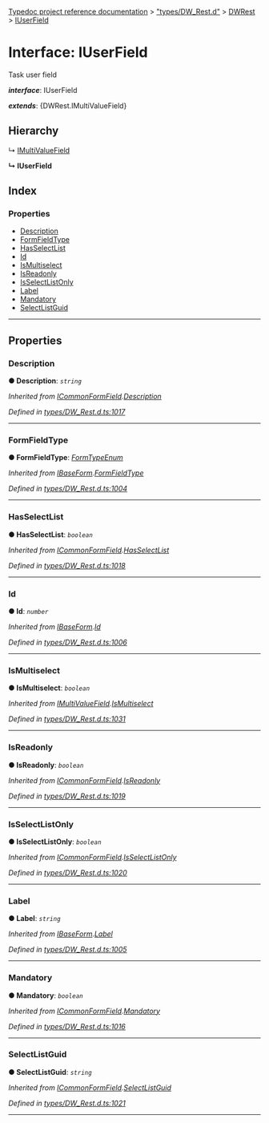 [Typedoc project reference documentation](../README.md) > ["types/DW_Rest.d"](../modules/_types_dw_rest_d_.md) > [DWRest](../modules/_types_dw_rest_d_.dwrest.md) > [IUserField](../interfaces/_types_dw_rest_d_.dwrest.iuserfield.md)

# Interface: IUserField

Task user field

*__interface__*: IUserField

*__extends__*: {DWRest.IMultiValueField}

## Hierarchy

↳  [IMultiValueField](_types_dw_rest_d_.dwrest.imultivaluefield.md)

**↳ IUserField**

## Index

### Properties

* [Description](_types_dw_rest_d_.dwrest.iuserfield.md#description)
* [FormFieldType](_types_dw_rest_d_.dwrest.iuserfield.md#formfieldtype)
* [HasSelectList](_types_dw_rest_d_.dwrest.iuserfield.md#hasselectlist)
* [Id](_types_dw_rest_d_.dwrest.iuserfield.md#id)
* [IsMultiselect](_types_dw_rest_d_.dwrest.iuserfield.md#ismultiselect)
* [IsReadonly](_types_dw_rest_d_.dwrest.iuserfield.md#isreadonly)
* [IsSelectListOnly](_types_dw_rest_d_.dwrest.iuserfield.md#isselectlistonly)
* [Label](_types_dw_rest_d_.dwrest.iuserfield.md#label)
* [Mandatory](_types_dw_rest_d_.dwrest.iuserfield.md#mandatory)
* [SelectListGuid](_types_dw_rest_d_.dwrest.iuserfield.md#selectlistguid)

---

## Properties

<a id="description"></a>

###  Description

**● Description**: *`string`*

*Inherited from [ICommonFormField](_types_dw_rest_d_.dwrest.icommonformfield.md).[Description](_types_dw_rest_d_.dwrest.icommonformfield.md#description)*

*Defined in [types/DW_Rest.d.ts:1017](https://github.com/DocuWare/REST-Sample-TS/blob/0222c3e/src/types/DW_Rest.d.ts#L1017)*

___
<a id="formfieldtype"></a>

###  FormFieldType

**● FormFieldType**: *[FormTypeEnum](../enums/_types_dw_rest_d_.dwrest.formtypeenum.md)*

*Inherited from [IBaseForm](_types_dw_rest_d_.dwrest.ibaseform.md).[FormFieldType](_types_dw_rest_d_.dwrest.ibaseform.md#formfieldtype)*

*Defined in [types/DW_Rest.d.ts:1004](https://github.com/DocuWare/REST-Sample-TS/blob/0222c3e/src/types/DW_Rest.d.ts#L1004)*

___
<a id="hasselectlist"></a>

###  HasSelectList

**● HasSelectList**: *`boolean`*

*Inherited from [ICommonFormField](_types_dw_rest_d_.dwrest.icommonformfield.md).[HasSelectList](_types_dw_rest_d_.dwrest.icommonformfield.md#hasselectlist)*

*Defined in [types/DW_Rest.d.ts:1018](https://github.com/DocuWare/REST-Sample-TS/blob/0222c3e/src/types/DW_Rest.d.ts#L1018)*

___
<a id="id"></a>

###  Id

**● Id**: *`number`*

*Inherited from [IBaseForm](_types_dw_rest_d_.dwrest.ibaseform.md).[Id](_types_dw_rest_d_.dwrest.ibaseform.md#id)*

*Defined in [types/DW_Rest.d.ts:1006](https://github.com/DocuWare/REST-Sample-TS/blob/0222c3e/src/types/DW_Rest.d.ts#L1006)*

___
<a id="ismultiselect"></a>

###  IsMultiselect

**● IsMultiselect**: *`boolean`*

*Inherited from [IMultiValueField](_types_dw_rest_d_.dwrest.imultivaluefield.md).[IsMultiselect](_types_dw_rest_d_.dwrest.imultivaluefield.md#ismultiselect)*

*Defined in [types/DW_Rest.d.ts:1031](https://github.com/DocuWare/REST-Sample-TS/blob/0222c3e/src/types/DW_Rest.d.ts#L1031)*

___
<a id="isreadonly"></a>

###  IsReadonly

**● IsReadonly**: *`boolean`*

*Inherited from [ICommonFormField](_types_dw_rest_d_.dwrest.icommonformfield.md).[IsReadonly](_types_dw_rest_d_.dwrest.icommonformfield.md#isreadonly)*

*Defined in [types/DW_Rest.d.ts:1019](https://github.com/DocuWare/REST-Sample-TS/blob/0222c3e/src/types/DW_Rest.d.ts#L1019)*

___
<a id="isselectlistonly"></a>

###  IsSelectListOnly

**● IsSelectListOnly**: *`boolean`*

*Inherited from [ICommonFormField](_types_dw_rest_d_.dwrest.icommonformfield.md).[IsSelectListOnly](_types_dw_rest_d_.dwrest.icommonformfield.md#isselectlistonly)*

*Defined in [types/DW_Rest.d.ts:1020](https://github.com/DocuWare/REST-Sample-TS/blob/0222c3e/src/types/DW_Rest.d.ts#L1020)*

___
<a id="label"></a>

###  Label

**● Label**: *`string`*

*Inherited from [IBaseForm](_types_dw_rest_d_.dwrest.ibaseform.md).[Label](_types_dw_rest_d_.dwrest.ibaseform.md#label)*

*Defined in [types/DW_Rest.d.ts:1005](https://github.com/DocuWare/REST-Sample-TS/blob/0222c3e/src/types/DW_Rest.d.ts#L1005)*

___
<a id="mandatory"></a>

###  Mandatory

**● Mandatory**: *`boolean`*

*Inherited from [ICommonFormField](_types_dw_rest_d_.dwrest.icommonformfield.md).[Mandatory](_types_dw_rest_d_.dwrest.icommonformfield.md#mandatory)*

*Defined in [types/DW_Rest.d.ts:1016](https://github.com/DocuWare/REST-Sample-TS/blob/0222c3e/src/types/DW_Rest.d.ts#L1016)*

___
<a id="selectlistguid"></a>

###  SelectListGuid

**● SelectListGuid**: *`string`*

*Inherited from [ICommonFormField](_types_dw_rest_d_.dwrest.icommonformfield.md).[SelectListGuid](_types_dw_rest_d_.dwrest.icommonformfield.md#selectlistguid)*

*Defined in [types/DW_Rest.d.ts:1021](https://github.com/DocuWare/REST-Sample-TS/blob/0222c3e/src/types/DW_Rest.d.ts#L1021)*

___

